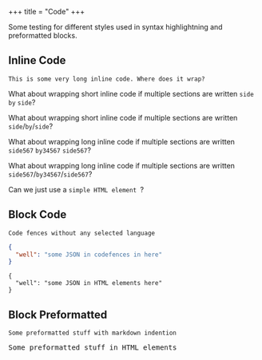 +++
title = "Code"
+++

Some testing for different styles used in syntax highlightning and preformatted blocks.

## Inline Code

`This is some very long inline code. Where does it wrap?`

What about wrapping short inline code if multiple sections are written `side` `by` `side`?

What about wrapping short inline code if multiple sections are written `side`/`by`/`side`?

What about wrapping long inline code if multiple sections are written `side567` `by34567` `side567`?

What about wrapping long inline code if multiple sections are written `side567`/`by34567`/`side567`?

Can we just use a <code>simple HTML element </code>?

## Block Code

````
Code fences without any selected language
````

````json
{
  "well": "some JSON in codefences in here"
}
````

<pre><code>{
  "well": "some JSON in HTML elements here"
}
</code></pre>

## Block Preformatted

    Some preformatted stuff with markdown indention

<pre>
Some preformatted stuff in HTML elements
</pre>

